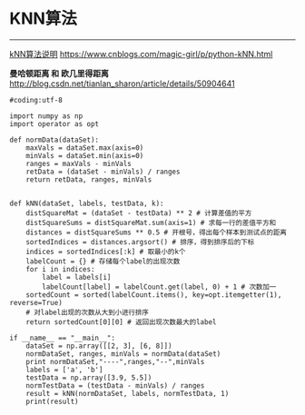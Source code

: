 # KNN算法

------
[kNN算法说明][1] https://www.cnblogs.com/magic-girl/p/python-kNN.html

**曼哈顿距离 和 欧几里得距离**
http://blog.csdn.net/tianlan_sharon/article/details/50904641



```
#coding:utf-8

import numpy as np
import operator as opt

def normData(dataSet):
    maxVals = dataSet.max(axis=0)
    minVals = dataSet.min(axis=0)
    ranges = maxVals - minVals
    retData = (dataSet - minVals) / ranges
    return retData, ranges, minVals


def kNN(dataSet, labels, testData, k):
    distSquareMat = (dataSet - testData) ** 2 # 计算差值的平方
    distSquareSums = distSquareMat.sum(axis=1) # 求每一行的差值平方和
    distances = distSquareSums ** 0.5 # 开根号，得出每个样本到测试点的距离
    sortedIndices = distances.argsort() # 排序，得到排序后的下标
    indices = sortedIndices[:k] # 取最小的k个
    labelCount = {} # 存储每个label的出现次数
    for i in indices:
        label = labels[i]
        labelCount[label] = labelCount.get(label, 0) + 1 # 次数加一
    sortedCount = sorted(labelCount.items(), key=opt.itemgetter(1), reverse=True) 
    # 对label出现的次数从大到小进行排序
    return sortedCount[0][0] # 返回出现次数最大的label

if __name__ == "__main__":
    dataSet = np.array([[2, 3], [6, 8]])
    normDataSet, ranges, minVals = normData(dataSet)
    print normDataSet,"----",ranges,"--",minVals
    labels = ['a', 'b']
    testData = np.array([3.9, 5.5])
    normTestData = (testData - minVals) / ranges
    result = kNN(normDataSet, labels, normTestData, 1)
    print(result)


```


  [1]: https://www.cnblogs.com/magic-girl/p/python-kNN.html